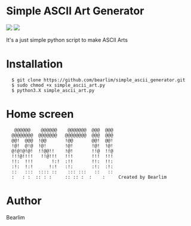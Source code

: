 <h1 align="left">Simple ASCII Art Generator</h1>
<div>
  <a href="https://www.python.org/"><img src="https://img.shields.io/badge/python-2.7%20%7C%203.x-sucess"></a>
  <a href="https://pypi.org/project/art/"><img src="https://img.shields.io/badge/module-art-blue"></a>
</div>
<div>
  <p>It's a just simple python script to make ASCII Arts
</div>

  <h1>Installation</h1>
  
  ```shell
    $ git clone https://github.com/bearlim/simple_ascii_generator.git
    $ sudo chmod +x simple_ascii_art.py
    $ python3.X simple_ascii_art.py
  ```
  <h1>Home screen</h1>
  
  ```shell
     @@@@@@    @@@@@@    @@@@@@@  @@@  @@@  
    @@@@@@@@  @@@@@@@   @@@@@@@@  @@@  @@@  
    @@!  @@@  !@@       !@@       @@!  @@!  
    !@!  @!@  !@!       !@!       !@!  !@!  
    @!@!@!@!  !!@@!!    !@!       !!@  !!@  
    !!!@!!!!   !!@!!!   !!!       !!!  !!!  
    !!:  !!!       !:!  :!!       !!:  !!:  
    :!:  !:!      !:!   :!:       :!:  :!:  
    ::   :::  :::: ::    ::: :::   ::   ::  
    :   : :  :: : :     :: :: :  :    :     Created by Bearlim
  ```
<div>
 
  <h1>Author</h1>
  <p>Bearlim</p>
</div>
